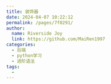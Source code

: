 ```yaml
---
title: 装饰器
date: 2024-04-07 10:22:12
permalink: /pages/7f0291/
author:
  name: Riverside Joy
  link: https://github.com/MaiRen1997
categories:
  - 后端
  - python学习
  - 进阶语法
tags:
  - 
---
```

